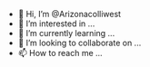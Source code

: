 - 👋 Hi, I’m @Arizonacolliwest
- 👀 I’m interested in ...
- 🌱 I’m currently learning ...
- 💞️ I’m looking to collaborate on ...
- 📫 How to reach me ...

<!---
Arizonacolliwest/Arizonacolliwest is a ✨ special ✨ repository because its `README.md` (this file) appears on your GitHub profile.
You can click the Preview link to take a look at your changes.
--->
